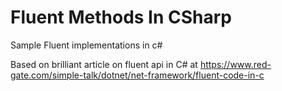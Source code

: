 # Fluent Methods In CSharp
Sample Fluent implementations in c#

Based on brilliant article on fluent api in C# at https://www.red-gate.com/simple-talk/dotnet/net-framework/fluent-code-in-c
